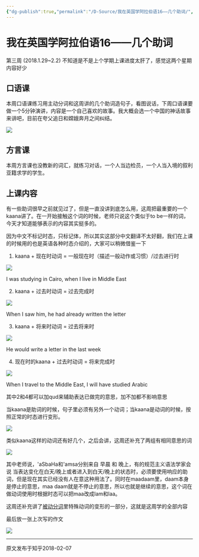 ```yaml
---
{"dg-publish":true,"permalink":"/D-Source/我在英国学阿拉伯语16——几个助词/","created":"2024-01-28T22:53:08.054+08:00"}
---
```


# 我在英国学阿拉伯语16——几个助词

第三周 (2018.1.29~2.2) 不知道是不是上个学期上课进度太肝了，感觉这两个星期内容好少


## 口语课

本周口语课练习用主动分词和这周讲的几个助词造句子，看图说话，下周口语课要做一个5分钟演讲，内容是一个自己喜欢的故事。我大概会选一个中国的神话故事来讲吧，目前在夸父追日和嫦娥奔月之间纠结。

![](https://pic2.zhimg.com/80/v2-6db88186fd3643c8535239f735cf80f9_720w.webp)

  

## 方言课

本周方言课也没教新的词汇，就练习对话，一个人当边检员，一个人当入境的叙利亚籍求学的学生。

## 上课内容

有一些助词很早之前就见过了，但是一直没讲到底怎么用，这周把最重要的一个kaana讲了。在一开始接触这个词的时候，老师只说这个类似于to be一样的词，今天才知道能够表示的内容其实挺多的。

  

因为中文不标记时态，只标记体，所以其实这部分中文翻译不太好翻，我们在上课的时候用的也是英语各种时态介绍的，大家可以稍微借鉴一下

  

1) kaana + 现在时动词 = 一般现在时（描述一般动作或习惯）/过去进行时

![](https://pic2.zhimg.com/80/v2-1386a21673c6cf11438bf50de91bda3d_720w.webp)

I was studying in Cairo, when I live in Middle East

  

2) kaana + 过去时动词 = 过去完成时

![](https://pic3.zhimg.com/80/v2-bc79291ff4007ce7a49e8ca5ab404096_720w.webp)

When I saw him, he had already written the letter

  

3) kaana + 将来时动词 = 过去将来时

![](https://pic3.zhimg.com/80/v2-174ba444c407999c1550ec15d90f6006_720w.webp)

He would write a letter in the last week

  

4) 现在时的kaana + 过去时动词 = 将来完成时

![](https://pic1.zhimg.com/80/v2-792f6c0943452e44c17d22a43dc2765c_720w.webp)

When I travel to the Middle East, I will have studied Arabic

  

其中2和4都可以加qud来辅助表达已做完的意思，加不加都不影响意思

  

当kaana是助词的时候，句子里必须有另外一个动词；当kaana是动词的时候，按照正常的时态进行变形。

![](https://pic1.zhimg.com/80/v2-10e26c1f68b9f5fb5271b1d3e456fd9c_720w.webp)

类似kaana这样的动词还有好几个，之后会讲，这周还补充了两组有相同意思的词

![](https://pic4.zhimg.com/80/v2-64ab19fce41373b3e961fe6dc416719b_720w.webp)

其中老师说，'aSbaHa和'amsa分别来自 早晨 和 晚上，有的规范主义语法学家会说 当表达变化在白天/晚上或者进入到白天/晚上的状态时，必须要使用响应的助词，但是现在其实已经没有人在意这种用法了。同时在maadaam里，daam本身是停止的意思，maa daam就是不停止的意思，所以也就是继续的意思，这个词在做动词使用时根据时态可以把maa改成lam和laa。

  

这周还补充讲了[被动分词](https://zhuanlan.zhihu.com/p/33233937)里特殊动词的变形的一部分，这就是这周学的全部内容


最后放一张上次写的作文

![](https://pic2.zhimg.com/80/v2-ac9e44e20ccef8ce81fac7faf4322881_720w.webp)

---
原文发布于知乎2018-02-07